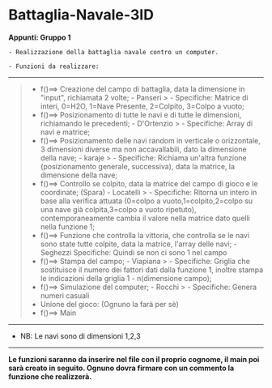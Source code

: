 # Battaglia-Navale-3ID

**Appunti: Gruppo 1**

	- Realizzazione della battaglia navale contro un computer.
 
	- Funzioni da realizzare:
 ---
> - f()==> Creazione del campo di battaglia, data la dimensione in "input", richiamata 2 volte; - Panseri
	> - Specifiche: Matrice di interi, 0=H2O, 1=Nave Presente, 2=Colpito, 3=Colpo a vuoto;
> - f()==> Posizionamento di tutte le navi e di tutte le dimensioni, richiamando le precedenti; - D'Ortenzio
	> - Specifiche: Array di navi e matrice;
> - f()==> Posizionamento delle navi random in verticale o orizzontale, 3 dimensioni diverse ma non accavallabili, dato la dimensione della nave; - karaje
	> - Specifiche: Richiama un'altra funzione (posizionamento generale, successiva), data la matrice, la dimensione della nave;
>  - f()==> Controllo se colpito, data la matrice del campo di gioco e le coordinate; (Spara) - Locatelli
	> - Specifiche: Ritorna un intero in base alla verifica attuata (0=colpo a vuoto,1=colpito,2=colpo su una nave già colpita,3=colpo a vuoto ripetuto), contemporaneamente cambia il valore nella matrice dato quelli nella funzione 1;
> - f()==> Funzione che controlla la vittoria, che controlla se le navi sono state tutte colpite, data la matrice, l'array delle navi; - Seghezzi
			Specifiche: Quindi se non ci sono 1 nel campo
> - f()==> Stampa del campo; - Viapiana
	> - Specifiche: Griglia che sostituisce il numero dei fattori dati dalla funzione 1, inoltre stampa le indicazioni della griglia 1 - n(dimensione campo);
> - f()==> Simulazione del computer; - Rocchi
	> - Specifiche: Genera numeri casuali 
 > - Unione del gioco: (Ognuno la farà per sè)
> - f()==> Main
---
- NB: Le navi sono di dimensioni 1,2,3
---
**Le funzioni saranno da inserire nel file con il proprio cognome, il main poi sarà creato in seguito. Ognuno dovra firmare con un commento la funzione che realizzerà.**
